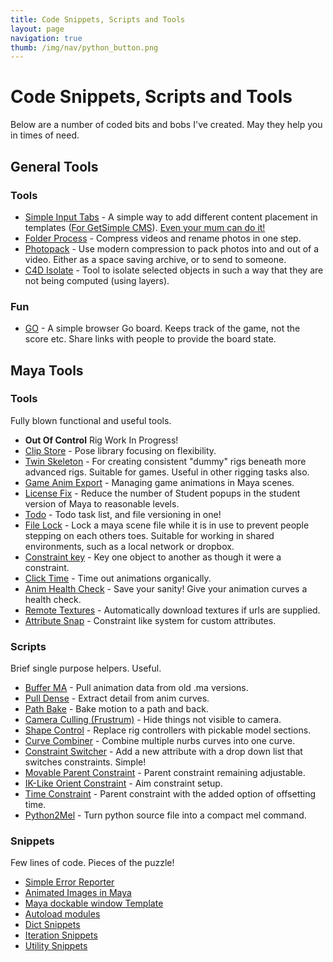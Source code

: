 ```yaml
---
title: Code Snippets, Scripts and Tools
layout: page
navigation: true
thumb: /img/nav/python_button.png
---
```

# Code Snippets, Scripts and Tools

Below are a number of coded bits and bobs I've created. May they help you in times of need.

## General Tools

### Tools

* [Simple Input Tabs](http://get-simple.info/extend/plugin/simple-input-tabs/523/) - A simple way to add different content placement in templates ([For GetSimple CMS](http://get-simple.info/)). [Even your mum can do it!](http://internetimagery.com/simple_input_tabs/#)
* [Folder Process](folder-process) - Compress videos and rename photos in one step.
* [Photopack](https://www.npmjs.com/package/photopack) - Use modern compression to pack photos into and out of a video. Either as a space saving archive, or to send to someone.
* [C4D Isolate](c4d-isolate) - Tool to isolate selected objects in such a way that they are not being computed (using layers).

### Fun

* [GO](https://internetimagery.github.io/go) - A simple browser Go board. Keeps track of the game, not the score etc. Share links with people to provide the board state.

## Maya Tools

### Tools

Fully blown functional and useful tools.

* __Out Of Control__ Rig Work In Progress!
* [Clip Store](clipstore) - Pose library focusing on flexibility.
* [Twin Skeleton](twinskeleton) - For creating consistent "dummy" rigs beneath more advanced rigs. Suitable for games. Useful in other rigging tasks also.
* [Game Anim Export](gameanimexport) - Managing game animations in Maya scenes.
* [License Fix](licensefix) - Reduce the number of Student popups in the student version of Maya to reasonable levels.
* [Todo](todo) - Todo task list, and file versioning in one!
* [File Lock](filelock) - Lock a maya scene file while it is in use to prevent people stepping on each others toes. Suitable for working in shared environments, such as a local network or dropbox.
* [Constraint key](constraintkey) - Key one object to another as though it were a constraint.
* [Click Time](clicktime) - Time out animations organically.
* [Anim Health Check](animsanity) - Save your sanity! Give your animation curves a health check.
* [Remote Textures](remotetextures) - Automatically download textures if urls are supplied.
* [Attribute Snap](attributesnap) - Constraint like system for custom attributes.

### Scripts

Brief single purpose helpers. Useful.

* [Buffer MA](buffma) - Pull animation data from old .ma versions.
* [Pull Dense](pulldense) - Extract detail from anim curves.
* [Path Bake](pathbake) - Bake motion to a path and back.
* [Camera Culling (Frustrum)](camera_cull) - Hide things not visible to camera.
* [Shape Control](shapecontrol) - Replace rig controllers with pickable model sections.
* [Curve Combiner](curvecombine) - Combine multiple nurbs curves into one curve.
* [Constraint Switcher](switchconstraint) - Add a new attribute with a drop down list that switches constraints. Simple!
* [Movable Parent Constraint](parentconstraint) - Parent constraint remaining adjustable.
* [IK-Like Orient Constraint](orientconstraint) - Aim constraint setup.
* [Time Constraint](timeconstraint) - Parent constraint with the added option of offsetting time.
* [Python2Mel](py2mel) - Turn python source file into a compact mel command.

### Snippets

Few lines of code. Pieces of the puzzle!

* [Simple Error Reporter](err_report)
* [Animated Images in Maya](animated_images)
* [Maya dockable window Template](docking_window)
* [Autoload modules](autoload)
* [Dict Snippets](dict)
* [Iteration Snippets](iterate)
* [Utility Snippets](utility)
